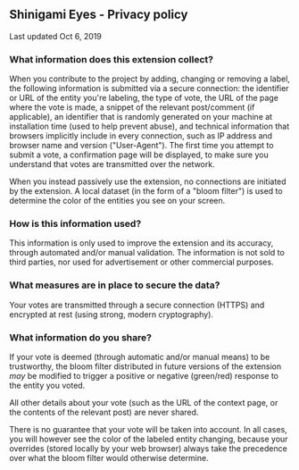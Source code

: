 ﻿## Shinigami Eyes - Privacy policy
Last updated Oct 6, 2019

### What information does this extension collect?
When you contribute to the project by adding, changing or removing a label, the following information is submitted via a secure connection: the identifier or URL of the entity you're labeling, the type of vote, the URL of the page where the vote is made, a snippet of the relevant post/comment (if applicable), an identifier that is randomly generated on your machine at installation time (used to help prevent abuse), and technical information that browsers implicitly include in every connection, such as IP address and browser name and version ("User-Agent"). The first time you attempt to submit a vote, a confirmation page will be displayed, to make sure you understand that votes are transmitted over the network.

When you instead passively use the extension, no connections are initiated by the extension. A local dataset (in the form of a "bloom filter") is used to determine the color of the entities you see on your screen.

### How is this information used?
This information is only used to improve the extension and its accuracy, through automated and/or manual validation. The information is not sold to third parties, nor used for advertisement or other commercial purposes.

### What measures are in place to secure the data?
Your votes are transmitted through a secure connection (HTTPS) and encrypted at rest (using strong, modern cryptography).

### What information do you share?
If your vote is deemed (through automatic and/or manual means) to be trustworthy, the bloom filter distributed in future versions of the extension _may_ be modified to trigger a positive or negative (green/red) response to the entity you voted.

All other details about your vote (such as the URL of the context page, or the contents of the relevant post) are never shared.

There is no guarantee that your vote will be taken into account. In all cases, you will however see the color of the labeled entity changing, because your overrides (stored locally by your web browser) always take the precedence over what the bloom filter would otherwise determine.

